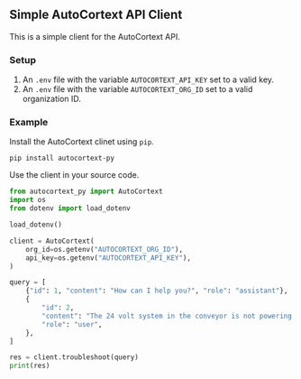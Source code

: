 ## Simple AutoCortext API Client

This is a simple client for the AutoCortext API.

### Setup

1. An `.env` file with the variable `AUTOCORTEXT_API_KEY` set to a valid key.
1. An `.env` file with the variable `AUTOCORTEXT_ORG_ID` set to a valid organization ID.

### Example

Install the AutoCortext clinet using `pip`.

```shell
pip install autocortext-py
```

Use the client in your source code.

```python
from autocortext_py import AutoCortext
import os
from dotenv import load_dotenv

load_dotenv()

client = AutoCortext(
    org_id=os.getenv("AUTOCORTEXT_ORG_ID"),
    api_key=os.getenv("AUTOCORTEXT_API_KEY"),
)

query = [
    {"id": 1, "content": "How can I help you?", "role": "assistant"},
    {
        "id": 2,
        "content": "The 24 volt system in the conveyor is not powering on.",
        "role": "user",
    },
]

res = client.troubleshoot(query)
print(res)
```
